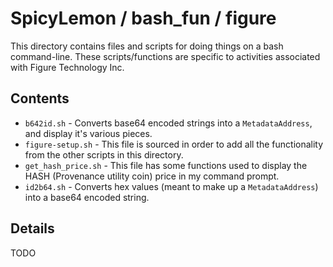 # SpicyLemon / bash_fun / figure
This directory contains files and scripts for doing things on a bash command-line.
These scripts/functions are specific to activities associated with Figure Technology Inc.

## Contents

* `b642id.sh` - Converts base64 encoded strings into a `MetadataAddress`, and display it's various pieces.
* `figure-setup.sh` - This file is sourced in order to add all the functionality from the other scripts in this directory.
* `get_hash_price.sh` - This file has some functions used to display the HASH (Provenance utility coin) price in my command prompt.
* `id2b64.sh` - Converts hex values (meant to make up a `MetadataAddress`) into a base64 encoded string.

## Details

TODO

